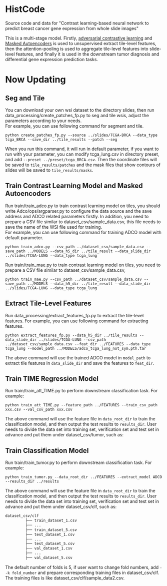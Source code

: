 # HistCode
Source code and data for
"Contrast learning-based neural network to predict breast cancer gene expression from whole slide images"  

This is a multi-stage model. 
Firstly, [adversarial contrastive learning](https://arxiv.org/abs/2011.08435) and [Masked Autoencoders](https://arxiv.org/abs/2111.06377) is used to unsupervised extract tile-level features, 
then the attention-pooling is used to aggregate tile-level features into slide-level features, 
and finally it is used in the downstream tumor diagnosis and differential gene expression prediction tasks.


# Now Updating

## Seg and Tile
You can download your own wsi dataset to the directory slides, 
then run data_processing/create_patches_fp.py to seg and tile wsis, 
adjust the parameters according to your needs.  
For example, you can use following command for segment and tile.  
``` shell
python create_patches_fp.py --source ../slides/TCGA-BRCA --data_type tcga_BRCA --save_dir ../tile_results --patch --seg
```  
When you run this command, it will run in default parameter, if you want to run with your parameter, you can modify tcga_lung.csv in directory preset, and add ```--preset ../preset/tcga_BRCA.csv```.
Then the coordinate files will be saved to ```tile_results/patches``` 
and the mask files that show contours of slides will be saved to ```tile_results/masks```.

## Train Contrast Learning Model and Masked Autoencoders
Run train/train_adco.py to train contrast learning model on tiles,
you should write Adco/ops/argparser.py to configure the data source
and the save address and ADCO related parameters firstly.
In addition, you need to prepare a CSV file similar to dataset_csv/sample_data.csv,
this file needs to save the name of the WSI file used for training.  
For example, you can use following command for training ADCO model with default parameter.  
``` shell
python train_adco.py --csv_path ../dataset_csv/sample_data.csv --save_path ../MODELS --data_h5_dir ../tile_result --data_slide_dir ../slides/TCGA-LUNG --data_type tcga_lung
```  

Run train/train_mae.py to train contrast learning model on tiles,
you need to prepare a CSV file similar to dataset_csv/sample_data.csv,
``` shell
python train_mae.py --csv_path ../dataset_csv/sample_data.csv --save_path ../MODELS --data_h5_dir ../tile_result --data_slide_dir ../slides/TCGA-LUNG --data_type tcga_lung
``` 


## Extract Tile-Level Features
Run data_processing/extract_features_fp.py to extract the tile-level features.
For example, you can use following command for extracting features.  
``` shell
python extract_features_fp.py --data_h5_dir ../tile_results --data_slide_dir ../slides/TCGA-LUNG --csv_path ../dataset_csv/sample_data.csv --feat_dir ../FEATURES --data_type tcga_lung --model_path ../MODELS/adco_tcga_lung_not_sym.pth.tar
```  
The above command will use the trained ADCO model in ```model_path``` to extract tile features in ```data_slide_dir```
and save the features to ```feat_dir```. 

## Train TIME Regression Model
Run train/train_att_TIME.py to perform downstream classification task. For example:  
``` shell
python train_att_TIME.py --feature_path ../FEATURES --train_csv_path xxx.csv --val_csv_path xxx.csv
```
The above command will use the feature file in ```data_root_dir``` to train the classification model, and then output the test results to ```results_dir```.
User needs to divide the data set into training set, verification set and test set in advance and put them under dataset_csv/tumor, such as:  

## Train Classification Model

Run train/train_tumor.py to perform downstream classification task. For example:  
``` shell
python train_tumor.py --data_root_dir ../FEATURES --extract_model ADCO --results_dir ../results
```  
The above command will use the feature file in ```data_root_dir``` to train the classification model, and then output the test results to ```results_dir```.
User needs to divide the data set into training set, verification set and test set in advance and put them under dataset_csv/clf, such as:  
``` bash
dataset_csv/clf
	     ├── train_dataset_1.csv
	     ├── ...
	     ├── train_dataset_5.csv
	     ├── test_dataset_1.csv
	     ├── ...
	     ├── test_dataset_5.csv
	     ├── val_dataset_1.csv
	     ├── ...
	     ├── val_dataset_5.csv
```  
The default number of folds is 5, if user want to change fold numbers, add ```--k fold_number``` and prepare corresponding training files in dataset_csv/clf.
The training files is like dataset_csv/clf/sample_data2.csv.

